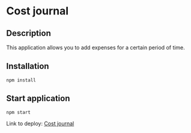 # Cost journal

## Description

This application allows you to add expenses for a certain period of time.

## Installation

```
npm install
```

## Start application

```
npm start
```

Link to deploy:
[Cost journal](https://ivansavdev.github.io/cost-journal/cost-journal/)
